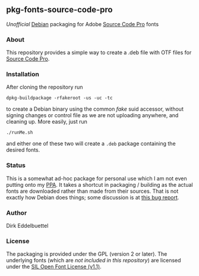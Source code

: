 ## pkg-fonts-source-code-pro

_Unofficial_ [Debian](http://www.debian.org) packaging for Adobe
[Source Code Pro](http://adobe-fonts.github.io/source-code-pro/) fonts

### About

This repository provides a simple way to create a .deb file with OTF files
for [Source Code Pro](http://adobe-fonts.github.io/source-code-pro/).

### Installation

After cloning the repository run

```
dpkg-buildpackage -rfakeroot -us -uc -tc
```

to create a Debian binary using the common _fake_ suid accessor, without
signing changes or control file as we are not uploading anywhere, and
cleaning up.  More easily, just run

```
./runMe.sh
```

and either one of these two will create a `.deb` package containing the
desired fonts.

### Status

This is a somewhat ad-hoc package for personal use which I am not even
putting onto my [PPA](https://launchpad.net/~edd/+archive/ubuntu/misc).
It takes a shortcut in packaging / building as the actual fonts are
downloaded rather than made from their sources. That is not exactly how
Debian does things; some discussion is at
[this bug report](https://bugs.debian.org/cgi-bin/bugreport.cgi?bug=736681).

### Author

Dirk Eddelbuettel

### License

The packaging is provided under the GPL (version 2 or later).  The underlying
fonts (which are _not included in this repository_) are licensed under the
[SIL Open Font License (v1.1)](http://scripts.sil.org/OFL).
